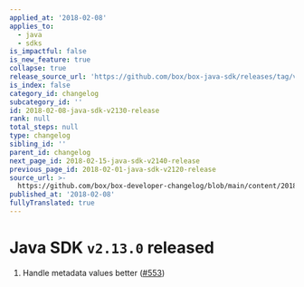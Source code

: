 ```yaml
---
applied_at: '2018-02-08'
applies_to:
  - java
  - sdks
is_impactful: false
is_new_feature: true
collapse: true
release_source_url: 'https://github.com/box/box-java-sdk/releases/tag/v2.13.0'
is_index: false
category_id: changelog
subcategory_id: ''
id: 2018-02-08-java-sdk-v2130-release
rank: null
total_steps: null
type: changelog
sibling_id: ''
parent_id: changelog
next_page_id: 2018-02-15-java-sdk-v2140-release
previous_page_id: 2018-02-01-java-sdk-v2120-release
source_url: >-
  https://github.com/box/box-developer-changelog/blob/main/content/2018/02-08-java-sdk-v2130-release.md
published_at: '2018-02-08'
fullyTranslated: true
---
```

# Java SDK `v2.13.0` released

1. Handle metadata values better ([#553](https://github.com/box/box-java-sdk/pull/553))
